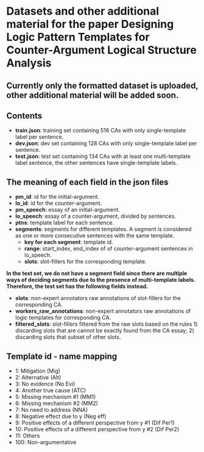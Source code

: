 # Datasets and other additional material for the paper Designing Logic Pattern Templates for Counter-Argument Logical Structure Analysis

## Currently only the formatted dataset is uploaded, other additional material will be added soon.

## Contents

- **train.json**: training set containing 516 CAs with only single-template label per sentence.
- **dev.json**: dev set containing 128 CAs with only single-template label per sentence.
- **test.json**: test set containing 134 CAs with at least one multi-template label sentence, the other sentences have single-template labels.

## The meaning of each field in the json files

- **pm_id**: id for the initial-argument.
- **lo_id**: id for the counter-argument.
- **pm_speech**: essay of an initial-argument.
- **lo_speech**: essay of a counter-argument, divided by sentences.
- **ptns**: template label for each sentence.
- **segments**: segments for different templates. A segment is considered as one or more consecutive sentences with the same template.
  - **key for each segment**: template id.
  - **range**: start_index, end_index of of counter-argument sentences in lo_speech.
  - **slots**: slot-fillers for the corresponding template.

**In the test set, we do not have a segment field since there are multiple ways of deciding segments due to the presence of multi-template labels. Therefore, the test set has the following fields instead.**

- **slots**: non-expert annotators raw annotations of slot-fillers for the corresponding CA.
- **workers_raw_annotations**: non-expert annotators raw annotations of logic templates for corresponding CA.
- **filtered_slots**: slot-fillers filtered from the raw slots based on the rules 1) discarding slots that are cannot be exactly found from the CA essay; 2) discarding slots that subset of other slots.

## Template id - name mapping

- 1: Mitigation (Mig)
- 2: Alternative (Alt)
- 3: No evidence (No Evi)
- 4: Another true cause (ATC)
- 5: Missing mechanism #1 (MM1)
- 6: Missing mechanism #2 (MM2)
- 7: No need to address (NNA)
- 8: Negative effect due to y (Neg eff)
- 9: Positive effects of a different perspective from y #1 (Dif Per1)
- 10: Positive effects of a different perspective from y #2 (Dif Per2)
- 11: Others
- 100: Non-argumentative
